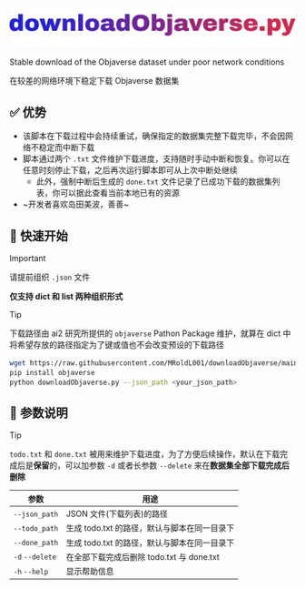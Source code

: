 <div align="left">
  <img src="dlobj-title.png" alt="TITLE" width="700">
</div>

Stable download of the Objaverse dataset under poor network conditions

在较差的网络环境下稳定下载 Objaverse 数据集

## ✅ 优势
- 该脚本在下载过程中会持续重试，确保指定的数据集完整下载完毕，不会因网络不稳定而中断下载
- 脚本通过两个 `.txt` 文件维护下载进度，支持随时手动中断和恢复。你可以在任意时刻停止下载，之后再次运行脚本即可从上次中断处继续
    - 此外，强制中断后生成的 `done.txt` 文件记录了已成功下载的数据集列表，你可以据此查看当前本地已有的资源
- ~开发者喜欢岛田美波，善善~

## 🚀 快速开始
> [!IMPORTANT]
> 请提前组织 `.json` 文件
>
> **仅支持 dict 和 list 两种组织形式**

> [!TIP]
> 下载路径由 ai2 研究所提供的 `objaverse` Pathon Package 维护，就算在 dict 中将希望存放的路径指定为了键或值也不会改变预设的下载路径

```bash
wget https://raw.githubusercontent.com/MRoldL001/downloadObjaverse/main/downloadObjaverse.py
pip install objaverse
python downloadObjaverse.py --json_path <your_json_path>
```

## 🧭 参数说明
> [!TIP]
> `todo.txt` 和 `done.txt` 被用来维护下载进度，为了方便后续操作，默认在下载完成后是**保留**的，可以加参数 `-d` 或者长参数 `--delete` 来在**数据集全部下载完成后删除**

| 参数 | 用途 |
|------|------|
| `--json_path` | JSON 文件(下载列表)的路径 |
| `--todo_path` | 生成 todo.txt 的路径，默认与脚本在同一目录下 |
| `--done_path` | 生成 todo.txt 的路径，默认与脚本在同一目录下 |
| `-d` `--delete` | 在全部下载完成后删除 todo.txt 与 done.txt |
| `-h` `--help` | 显示帮助信息 |
